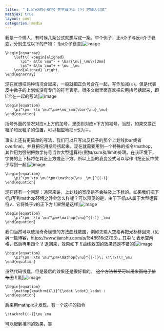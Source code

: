 ```yaml
---
title:  "【LaTeX的小技巧】在字母正上（下）方输入公式"
mathjax: true
layout: post
categories: media
---
```


我是一个懒人，有时候几条公式就想写成一条。举个例子，正$\pi$介子与反$\pi$介子衰变，分别生成以下的产物：
![pi介子衰变]![image](https://user-images.githubusercontent.com/31767235/202131604-e0b3ca4e-57a8-4e13-8c83-c92ea72912e1.png)

```
\begin{eqnarray}
    \left\{ \begin{aligned}
	   \pi^- &\to \mu^- + \bar{\nu}_\mu\\[2mm]
	   \pi^+ &\to \mu^+ + \nu _\mu
    \end{aligned} \right. 
\end{eqnarray}
```
现在就想把两种情况合起来，一般就把正负号合在一起，写作加减($\pm$)。但是代表反中微子的上划线没有专门的符号表示，很多文献里面喜欢把它用括号括起来，即
![合在一起的写法]![image](https://user-images.githubusercontent.com/31767235/202131686-0b45a307-6efd-4f5c-8175-42030a895a49.png)


```
\begin{equation}
    \pi^\pm  \to \mu^\pm+\nu_\mu(\bar{\nu}_\mu)
\end{equation}
```
括号外面的情况对应$\pm$上方的加号，里面则对应$\pm$下方的减号。当然，如果交换正粒子和反粒子的位置，可以相应地把$\pm$改为$\mp$。

事实上还有更简单的写法，我们可以只写出反粒子的那个上划线(bar或者overline)，并且把它用括号括起来。现在就需要用到一个特殊的指令\mathop，其作用为强制把数学符号当作大型运算符(例如/sum和/limit)处理。在该环境下，字符的上下标将在其正上方或正下方。所以上面的衰变公式可以写作
![把正反中微子写到一起]![image](https://user-images.githubusercontent.com/31767235/202131742-979903bf-a816-4cae-a886-0c74ad2a5e7a.png)
```
\begin{equation}
    \pi^\pm \to \mu^\pm+\mathop{\nu _\mu}^{(-)} 
\end{equation}
```
现在还有一个问题：通常来讲，上划线的宽度是不会殃及上下标的。如果我们把下标$\mu$写到mathop环境之外会怎么样呢？可以预见的是，由于下标$\mu$从属于大型运算符$\nu$，它将处于$\nu$的正下方
![果然是这样]![image](https://user-images.githubusercontent.com/31767235/202131791-02dfc09f-5a4c-4717-bab3-bb424f745631.png)
```
\begin{equation}
    \pi^\pm  \to \mu^\pm+\mathop{\nu}^{(-)} _\mu 
\end{equation}
```
我们当然可以使用奇奇怪怪的方法曲线救国，例如先输入空格再把光标移回来（见另一篇博客，https://www.jianshu.com/p/f548616d2793），其中 \\; 表示空两格，然后再用四个 \\! 退回来，效果如下
![曲线救国的效果还是不错的]![image](https://user-images.githubusercontent.com/31767235/202131854-0b4216db-d5fc-4b9e-bd5d-c7fe808eb951.png)
```
\begin{equation}
    \pi^\pm  \to \mu^\pm+\mathop{\nu}^{(-)}\; \!\!\!\!_\mu 
\end{equation}
```
虽然代码很蠢，但是最后的效果还是很好看的。
~~这个方法甚至可以用来画电子排布图~~
![氯]![image](https://user-images.githubusercontent.com/31767235/202131904-6962dacc-745a-40e0-a252-53b0bdb02bfc.png)
```
\begin{equation}
   :\mathop{\mathrm{Cl}}^{\cdot \cdot}_\cdot :
\end{equation}
```

后来用mathpix才发现，有一个这样的指令

```
\stackrel{(-)}\nu_\mu
```
可以起到相同的效果，害
